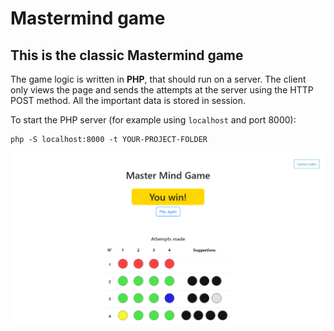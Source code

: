 # Mastermind game

## This is the classic Mastermind game
The game logic is written in **PHP**, that should run on a server. The client only views the page and sends the attempts at the server using the HTTP POST method. All the important data is stored in session.

To start the PHP server (for example using `localhost` and port 8000):
```
php -S localhost:8000 -t YOUR-PROJECT-FOLDER
```

![Mastermind example](MasterMind.PNG)